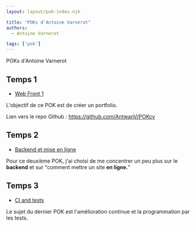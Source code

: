 ```yaml
---
layout: layout/pok-index.njk

title: "POKs d'Antoine Varnerot"
authors:
  - Antoine Varnerot

tags: ['pok']
---
```

<head>
  <link rel="stylesheet" href="./assets/style.css">
</head>

<!-- Début Résumé -->
POKs d'Antoine Varnerot

<!-- fin Résumé -->

## Temps 1

- [Web Front 1](./pok1)

L'objectif de ce POK est de créer un portfolio.

Lien vers le repo Github : <https://github.com/AntwanV/POKcv>

## Temps 2

- [Backend et mise en ligne](./pok2)

Pour ce deuxième POK, j'ai choisi de me concentrer un peu plus sur le <strong>backend</strong> et sur "comment mettre un site <strong>en ligne.</strong>"

## Temps 3

- [CI and tests](./pok3)

Le sujet du dernier POK est l'amélioration continue et la programmation par les tests.
